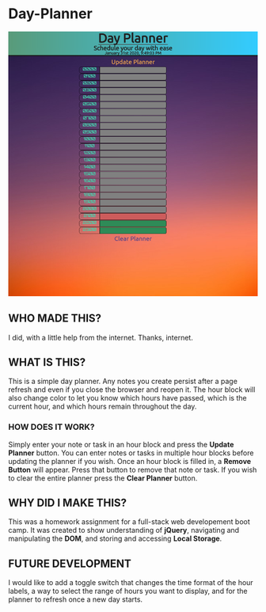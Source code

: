 # Day-Planner

![alt text](./assets/images/day-planner-screenshot.png)

## WHO MADE THIS?

I did, with a little help from the internet. Thanks, internet.

## WHAT IS THIS?

This is a simple day planner. Any notes you create persist after a page refresh and even if you close the browser and reopen it. The hour block will also change color to let you know which hours have passed, which is the current hour, and which hours remain throughout the day.

### HOW DOES IT WORK?

Simply enter your note or task in an hour block and press the __Update Planner__ button. You can enter notes or tasks in multiple hour blocks before updating the planner if you wish. Once an hour block is filled in, a __Remove Button__ will appear. Press that button to remove that note or task. If you wish to clear the entire planner press the __Clear Planner__ button.

## WHY DID I MAKE THIS?

This was a homework assignment for a full-stack web developement boot camp. It was created to show understanding of __jQuery__, navigating and manipulating the __DOM__, and storing and accessing __Local Storage__.

## FUTURE DEVELOPMENT

I would like to add a toggle switch that changes the time format of the hour labels, a way to select the range of hours you want to display, and for the planner to refresh once a new day starts.
